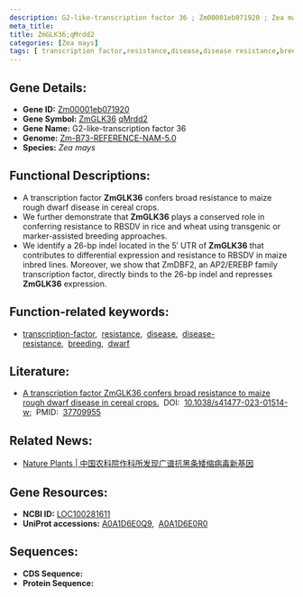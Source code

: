 ```yaml
---
description: G2-like-transcription factor 36 ; Zm00001eb071920 ; Zea mays
meta_title:
title: ZmGLK36;qMrdd2
categories: [Zea mays]
tags: [ transcription factor,resistance,disease,disease resistance,breeding,dwarf ]
---
```


## Gene Details:
- **Gene ID:**	[Zm00001eb071920](https://www.maizegdb.org/gene_center/gene/Zm00001eb071920)
- **Gene Symbol:** <u>ZmGLK36</u>&nbsp;<u>qMrdd2</u>
- **Gene Name:** G2-like-transcription factor 36
- **Genome:** [Zm-B73-REFERENCE-NAM-5.0](https://www.maizegdb.org/genome/assembly/Zm-B73-REFERENCE-NAM-5.0)
- **Species:** *Zea mays*

## Functional Descriptions:
   - A transcription factor **ZmGLK36** confers broad resistance to maize rough dwarf disease in cereal crops.
   - We further demonstrate that **ZmGLK36** plays a conserved role in conferring resistance to RBSDV in rice and wheat using transgenic or marker-assisted breeding approaches.
   - We identify a 26-bp indel located in the 5′ UTR of **ZmGLK36** that contributes to differential expression and resistance to RBSDV in maize inbred lines. Moreover, we show that ZmDBF2, an AP2/EREBP family transcription factor, directly binds to the 26-bp indel and represses **ZmGLK36** expression.

## Function-related keywords:
- [transcription-factor](/tags/transcription-factor/),&nbsp;&nbsp;[resistance](/tags/resistance/),&nbsp;&nbsp;[disease](/tags/disease/),&nbsp;&nbsp;[disease-resistance](/tags/disease-resistance/),&nbsp;&nbsp;[breeding](/tags/breeding/),&nbsp;&nbsp;[dwarf](/tags/dwarf/)

## Literature:
   - [A transcription factor ZmGLK36 confers broad resistance to maize rough dwarf disease in cereal crops.]( https://www.nature.com/articles/s41477-023-01514-w)&nbsp;&nbsp;DOI:&nbsp;&nbsp;[10.1038/s41477-023-01514-w](https://www.nature.com/articles/s41477-023-01514-w);&nbsp;&nbsp;PMID:&nbsp;&nbsp;[37709955](https://pubmed.ncbi.nlm.nih.gov/37709955/)

## Related News:
   - [Nature Plants | 中国农科院作科所发现广谱抗黑条矮缩病毒新基因](https://mp.weixin.qq.com/s?__biz=Mzg3MDEwNDEyMg==&mid=2247556203&idx=4&sn=a08f69330fd875bc89473288ee517757&chksm=5a1d9fc95bdbf6cd03fc5da06a55c0a45fc8a7a10860cc671b3ed352ea546db101714f31b4b1&scene=27#wechat_redirect)

## Gene Resources:
- **NCBI ID:** [LOC100281611](https://www.ncbi.nlm.nih.gov/gene/?term=LOC100281611)
- **UniProt accessions:** [A0A1D6E0Q9](https://www.uniprot.org/uniprotkb/A0A1D6E0Q9/entry),&nbsp;&nbsp;[A0A1D6E0R0](https://www.uniprot.org/uniprotkb/A0A1D6E0R0/entry)



## Sequences:
- **CDS Sequence:**
- **Protein Sequence:**
